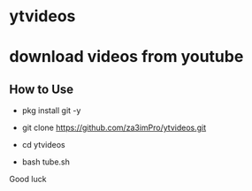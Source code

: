 # ytvideos

# download videos from youtube 
## How to Use

+ pkg install git -y

+ git clone https://github.com/za3imPro/ytvideos.git

+ cd ytvideos

+ bash tube.sh




Good luck
